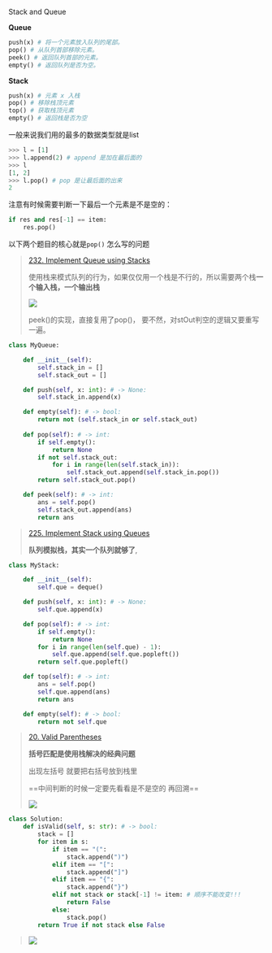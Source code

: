 Stack and Queue 

**Queue**

```py
push(x) # 将一个元素放入队列的尾部。
pop() # 从队列首部移除元素。
peek() # 返回队列首部的元素。
empty() # 返回队列是否为空。
```

**Stack**

```py
push(x) # 元素 x 入栈
pop() # 移除栈顶元素
top() # 获取栈顶元素
empty() # 返回栈是否为空
```

一般来说我们用的最多的数据类型就是list

```python
>>> l = [1]
>>> l.append(2) # append 是加在最后面的
>>> l
[1, 2]
>>> l.pop() # pop 是让最后面的出来
2
```

注意有时候需要判断一下最后一个元素是不是空的：

```py
if res and res[-1] == item:
    res.pop()
```



以下两个题目的核心就是`pop()` 怎么写的问题

> [232. Implement Queue using Stacks](https://leetcode.com/problems/implement-queue-using-stacks/)
>
> 使用栈来模式队列的行为，如果仅仅用一个栈是不行的，所以需要两个栈**一个输入栈，一个输出栈**
>
> ![](https://code-thinking.cdn.bcebos.com/gifs/232.%E7%94%A8%E6%A0%88%E5%AE%9E%E7%8E%B0%E9%98%9F%E5%88%97%E7%89%88%E6%9C%AC2.gif)
>
> peek()的实现，直接复用了pop()， 要不然，对stOut判空的逻辑又要重写一遍。

```py
class MyQueue:

    def __init__(self):
        self.stack_in = []
        self.stack_out = []

    def push(self, x: int): # -> None:
        self.stack_in.append(x)

    def empty(self): # -> bool:
        return not (self.stack_in or self.stack_out)
      
    def pop(self): # -> int:
        if self.empty():
            return None
        if not self.stack_out:
            for i in range(len(self.stack_in)):
                self.stack_out.append(self.stack_in.pop())
        return self.stack_out.pop()

    def peek(self): # -> int:
        ans = self.pop()
        self.stack_out.append(ans)
        return ans


```



> [225. Implement Stack using Queues](https://leetcode.com/problems/implement-stack-using-queues/)
>
> **队列模拟栈，其实一个队列就够了**, 

```py
class MyStack:

    def __init__(self):
        self.que = deque()

    def push(self, x: int): # -> None:
        self.que.append(x)

    def pop(self): # -> int:
        if self.empty():
            return None
        for i in range(len(self.que) - 1):
            self.que.append(self.que.popleft())
        return self.que.popleft()

    def top(self): # -> int:
        ans = self.pop()
        self.que.append(ans)
        return ans

    def empty(self): # -> bool:
        return not self.que
```



> [20. Valid Parentheses](https://leetcode.com/problems/valid-parentheses/)
>
>  **括号匹配是使用栈解决的经典问题**
>
> 出现左括号 就要把右括号放到栈里
>
> ==中间判断的时候一定要先看看是不是空的 再回溯==
>
> ![](https://code-thinking.cdn.bcebos.com/gifs/20.%E6%9C%89%E6%95%88%E6%8B%AC%E5%8F%B7.gif)

```py
class Solution:
    def isValid(self, s: str): # -> bool:
        stack = []
        for item in s:
            if item == "(":
                stack.append(")")
            elif item == "[":
                stack.append("]")
            elif item == "{":
                stack.append("}")
            elif not stack or stack[-1] != item: # 顺序不能改变!!!
                return False
            else:
                stack.pop()
        return True if not stack else False
```



>  
>
> ![](https://code-thinking.cdn.bcebos.com/gifs/1047.%E5%88%A0%E9%99%A4%E5%AD%97%E7%AC%A6%E4%B8%B2%E4%B8%AD%E7%9A%84%E6%89%80%E6%9C%89%E7%9B%B8%E9%82%BB%E9%87%8D%E5%A4%8D%E9%A1%B9.gif)
>
> 
